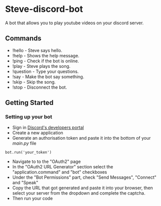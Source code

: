 # Steve-discord-bot

A bot that allows you to play youtube videos on your discord server.

## Commands

* !hello - Steve says hello.
* !help - Shows the help message.
* !ping - Check if the bot is online.
* !play - Steve plays the song.
* !question - Type your questions.
* !say - Make the bot say something.
* !skip - Skip the song.
* !stop - Disconnect the bot.

## Getting Started

### Setting up your bot

* Sign in [Discord's developers portal](https://discord.com/developers)
* Create a new application
* Generate an authorisation token and paste it into the bottom of your _main.py_ file
```
bot.run('your_token')
```
* Navigate to to the "OAuth2" page
* In the "OAuth2 URL Generator" section select the "application.command" and "bot" checkboxes
* Under the "Bot Permissions" part, check "Send Messages", "Connect" and "Speak"
* Copy the URL that got generated and paste it into your browser, then select your server from the dropdown and complete the captcha.
* Then run your code
